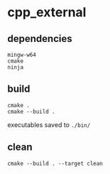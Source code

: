 # cpp_external

## dependencies
```
mingw-w64
cmake
ninja
```

## build
```
cmake .
cmake --build .
```
executables saved to `./bin/`

## clean
```
cmake --build . --target clean
```
